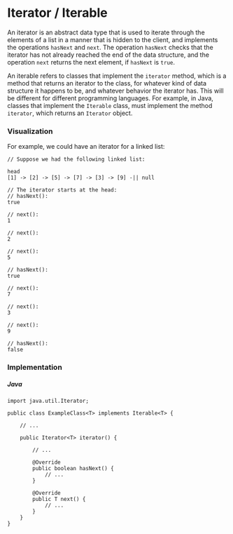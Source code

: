# Iterator / Iterable

An iterator is an abstract data type that is used to iterate through the 
elements of a list in a manner that is hidden to the client, and 
implements the operations `hasNext` and `next`. The operation `hasNext`
checks that the iterator has not already reached the end of the 
data structure, and the operation `next` returns the next element, if
`hasNext` is `true`.

An iterable refers to classes that implement the `iterator` method, which 
is a method that returns an iterator to the class, for whatever kind of 
data structure it happens to be, and whatever behavior the iterator has.
This will be different for different programming languages. For example,
in Java, classes that implement the `Iterable` class, must implement the
method `iterator`, which returns an `Iterator` object.

### Visualization

For example, we could have an iterator for a linked list:

```
// Suppose we had the following linked list:

head
[1] -> [2] -> [5] -> [7] -> [3] -> [9] -|| null

// The iterator starts at the head:
// hasNext():
true

// next():
1

// next():
2

// next():
5

// hasNext():
true

// next():
7

// next():
3

// next():
9

// hasNext():
false
```

### Implementation

##### Java

```
import java.util.Iterator;

public class ExampleClass<T> implements Iterable<T> {

    // ...

    public Iterator<T> iterator() {
        
        // ...

        @Override
        public boolean hasNext() {
            // ...
        }

        @Override
        public T next() {
            // ...
        }
    }
}
```